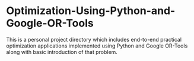 # Optimization-Using-Python-and-Google-OR-Tools

This is a personal project directory which includes end-to-end practical optimization applications implemented using Python and Google OR-Tools along with basic introduction of that problem.
